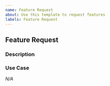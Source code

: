 ```yaml
---
name: Feature Request
about: Use this template to request features
labels: Feature Request
---
```

## Feature Request
<!--
1. IMPORTANT: Do not report security vulnerabilities via GitHub issues. Please click 'choose a different type' and see the dedicated report a security vulnerability link.
2. Remember to customize the title above.
3. Replace the below sections (not this section) surrounded by <!- - and - -> with relevant information.
4. Sections that start with _N/A_ are optional, but if you populate them with values please remove the _N/A_.
-->

### Description

<!--
Describe the feature here.
-->

### Use Case

_N/A_
<!--
Describe the specific use case if it isn't clear or may not be clear from your feature description here.
-->